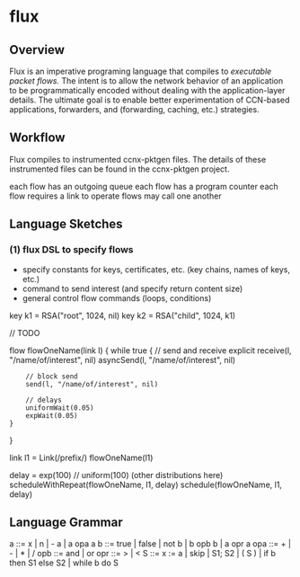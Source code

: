 # flux

## Overview

Flux is an imperative programing language that compiles to *executable 
packet flows.* The intent is to allow the network behavior of an application
to be programmatically encoded without dealing with the application-layer 
details. The ultimate goal is to enable better experimentation of CCN-based
applications, forwarders, and (forwarding, caching, etc.) strategies. 

## Workflow

Flux compiles to instrumented ccnx-pktgen files. The details of these instrumented
files can be found in the ccnx-pktgen project. 

each flow has an outgoing queue
each flow has a program counter
each flow requires a link to operate
flows may call one another

## Language Sketches

### (1) flux DSL to specify flows

- specify constants for keys, certificates, etc. (key chains, names of keys, etc.)
- command to send interest (and specify return content size)
- general control flow commands (loops, conditions)


key k1 = RSA("root", 1024, nil)
key k2 = RSA("child", 1024, k1)

// TODO

flow flowOneName(link l) {
    while true {
        // send and receive explicit
        receive(l, "/name/of/interest", nil)
        asyncSend(l, "/name/of/interest", nil)

        // block send
        send(l, "/name/of/interest", nil)
        
        // delays
        uniformWait(0.05)
        expWait(0.05)
    }
}

link l1 = Link(/prefix/) 
flowOneName(l1)

delay = exp(100) // uniform(100) (other distributions here)
scheduleWithRepeat(flowOneName, l1, delay)
schedule(flowOneName, l1, delay)

## Language Grammar 

a  ::= x | n | - a | a opa a
b  ::= true | false | not b | b opb b | a opr a
opa ::= + | - | * | /
opb ::= and | or
opr ::= > | <
S  ::= x := a | skip | S1; S2 | ( S ) | if b then S1 else S2 | while b do S

